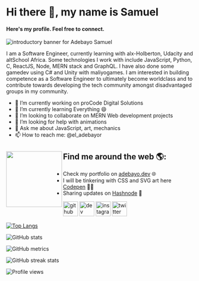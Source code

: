 # Hi there 👋, my name is Samuel

#### Here's my profile. Feel free to connect.

<img src="https://miro.com/app/board/uXjVOM0ybcI=/?moveToWidget=3458764519815469491&cot=14" alt="introductory banner for Adebayo Samuel">

I am a Software Engineer, currently learning with alx-Holberton, Udacity and altSchool Africa. Some technologies I work with include JavaScript, Python, C, ReactJS, Node, MERN stack and GraphQL. I have also done some gamedev using C# and Unity with maliyogames. I am interested in building competence as a Software Engineer to ultimately become worldclass and to contribute towards developing the tech community amongst disadvantaged groups in my community.

- 🔭 I’m currently working on proCode Digital Solutions 
- 🌱 I’m currently learning Everything 😄 
- 👯 I’m looking to collaborate on MERN Web development projects 
- 🤔 I’m looking for help with animations 
- 💬 Ask me about JavaScript, art, mechanics 
- 📫 How to reach me: @el_adebayor 

## Find me around the web 🌎: <a href="https://github.com/Adebayo-S"><img align="left" width="150" height="150" src="https://media.giphy.com/media/ZRiLoLix9pnW7cVB5y/giphy.gif"></a>
- Check my portfolio on <a href="">adebayo.dev</a> 🌐
- I will be tinkering with CSS and SVG art here <a href="https://codepen.io/adebayo-s"> Codepen</a> 👨‍💻
- Sharing updates on <a href="https://s-adebayo.hashnode.dev/">Hashnode</a> 💼

[<img src='https://cdn.jsdelivr.net/npm/simple-icons@3.0.1/icons/github.svg' alt='github' height='40'>](https://github.com/Adebayo-S)  [<img src='https://cdn.jsdelivr.net/npm/simple-icons@3.0.1/icons/hashnode.svg' alt='dev' height='40'>](https://s-adebayo.hashnode.dev/)  [<img src='https://cdn.jsdelivr.net/npm/simple-icons@3.0.1/icons/instagram.svg' alt='instagram' height='40'>](https://www.instagram.com/so.adebayo/)  [<img src='https://cdn.jsdelivr.net/npm/simple-icons@3.0.1/icons/twitter.svg' alt='twitter' height='40'>](https://twitter.com/el_adebayor)  

[![Top Langs](https://github-readme-stats.vercel.app/api/top-langs/?username=Adebayo-S)](https://github.com/anuraghazra/github-readme-stats)

![GitHub stats](https://github-readme-stats.vercel.app/api?username=Adebayo-S&show_icons=true&count_private=true)   

![GitHub metrics](https://metrics.lecoq.io/Adebayo-S)  

![GitHub streak stats](https://github-readme-streak-stats.herokuapp.com/?user=Adebayo-S)  

![Profile views](https://gpvc.arturio.dev/Adebayo-S)  
